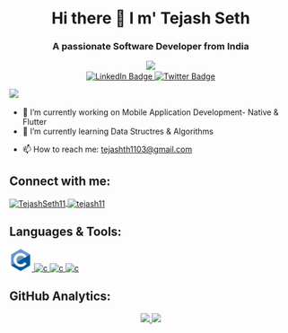 ### <h1 align="center"> Hi there 👋 I m' Tejash Seth </h1>
<h3 align="center"> A passionate Software Developer from India </h3>
<div id="header" align="center">
  <img src="https://media.giphy.com/media/M9gbBd9nbDrOTu1Mqx/giphy.gif" width="100"/>
</div>

<div id="badges" align="center">
  <a href="https://www.linkedin.com/in/tejashseth11/">
    <img src="https://img.shields.io/badge/LinkedIn-blue?style=for-the-badge&logo=linkedin&logoColor=white" alt="LinkedIn Badge"/>
  </a>
  <a href="https://twitter.com/Tejash_Seth">
    <img src="https://img.shields.io/badge/Twitter-blue?style=for-the-badge&logo=twitter&logoColor=white" alt="Twitter Badge"/>
  </a>
</div>

![](https://komarev.com/ghpvc/?username=Tejash11&style=plastic-square)

<!-- **Tejash11/Tejash11** is a ✨ _special_ ✨ repository because its `README.md` (this file) appears on your GitHub profile. -->

<!-- Here are some ideas to get you started: -->

- 🔭 I’m currently working on Mobile Application Development- Native & Flutter
- 🌱 I’m currently learning Data Structres & Algorithms
<!-- - 👯 I’m looking to collaborate on ...
- 🤔 I’m looking for help with ... -->
<!-- - 💬 Ask me about ... -->
- 📫 How to reach me: tejashth1103@gmail.com
<!-- - 😄 Pronouns: ...
- ⚡ Fun fact: ... -->
<h2> Connect with me: </h2>
<p align="left" dir="auto">
<a href="https://www.linkedin.com/in/tejashseth11/" rel="nofollow">
  <img align="center" src="https://raw.githubusercontent.com/rahuldkjain/github-profile-readme-generator/master/src/images/icons/Social/linked-in-alt.svg" alt="TejashSeth11" height="30" width="40" style="max-width: 100%;">
</a>
<a href="https://twitter.com/Tejash_Seth" rel="nofollow">
  <img align="center" src="https://raw.githubusercontent.com/rahuldkjain/github-profile-readme-generator/master/src/images/icons/Social/twitter.svg" alt="tejash11" height="30" width="40" style="max-width: 100%;">
</a>
</p>
<h2> Languages & Tools: </h2>
<a href="https://www.cprogramming.com/" rel="nofollow">
  <img src="https://raw.githubusercontent.com/devicons/devicon/master/icons/c/c-original.svg" alt="c" width="40" height="40" style="max-width: 100%;">
</a>
<a href="https://docs.flutter.dev/" rel="nofollow">
  <img src="https://cdn.iconscout.com/icon/free/png-512/flutter-2038877-1720090.png?f=avif&w=512" alt="c" width="40" height="40" style="max-width: 100%;">
</a>
<a href="https://developer.android.com/docs" rel="nofollow">
  <img src="https://img.icons8.com/fluency/48/000000/android-os.png?f=avif&w=512" alt="c" width="40" height="40" style="max-width: 100%;">
</a>
<a href="https://firebase.google.com/" rel="nofollow">
  <img src="https://img.icons8.com/color/48/000000/firebase.png?f=avif&w=512" alt="c" width="40" height="40" style="max-width: 100%;">
</a>

<h2> GitHub Analytics: </h2>
<p align="center" dir="auto">
  <a href="https://github.com/Tejash11/">
    <img height="180em" src="https://github-readme-stats-eight-theta.vercel.app/api?username=Tejash11&amp;show_icons=true&amp;theme=algolia&amp;include_all_commits=true&amp;count_private=true" style="max-width: 100%;">
    <img height="180em" src="https://github-readme-stats-eight-theta.vercel.app/api/top-langs/?username=Tejash11&amp;layout=compact&amp;langs_count=8&amp;theme=algolia" style="max-width: 100%;">
  </a>
</p>
<!-- <picture>
<source 
  srcset="https://github-readme-stats.vercel.app/api?username=Tejash11&show_icons=true&theme=dark"
  media="(prefers-color-scheme: dark)"
/>
<source
  srcset="https://github-readme-stats.vercel.app/api?username=Tejash11&show_icons=true"
  media="(prefers-color-scheme: light), (prefers-color-scheme: no-preference)"
/>
<img src="https://github-readme-stats.vercel.app/api?username=Tejash11&show_icons=true" />
</picture> -->
